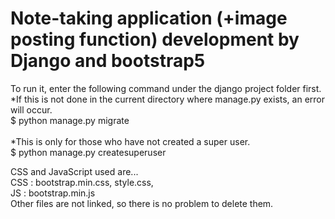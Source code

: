 # Note-taking application (+image posting function) development by Django and bootstrap5

To run it, enter the following command under the django project folder first.<br>
*If this is not done in the current directory where manage.py exists, an error will occur.<br>
$ python manage.py migrate<br>
<br>
*This is only for those who have not created a super user.<br>
$ python manage.py createsuperuser<br>

CSS and JavaScript used are...<br>
CSS : bootstrap.min.css, style.css,<br>
JS : bootstrap.min.js<br>
Other files are not linked, so there is no problem to delete them.<br>
